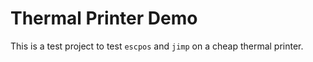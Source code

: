 # Thermal Printer Demo

This is a test project to test `escpos` and `jimp` on a cheap thermal printer.
